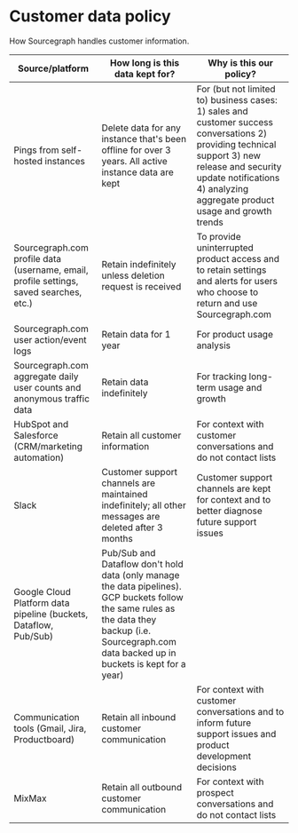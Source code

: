 # Customer data policy
How Sourcegraph handles customer information.


| Source/platform                                                      | How long is this data kept for?                                                                                                                                                                              | Why is this our policy?                                                                                                                                                                        |
|----------------------------------------------------------------------|--------------------------------------------------------------------------------------------------------------------------------------------------------------------------------------------------------------|------------------------------------------------------------------------------------------------------------------------------------------------------------------------------------------------|
| Pings from self\-hosted instances                                    | Delete data for any instance that's been offline for over 3 years\. All active instance data are kept                                                                                                        | For \(but not limited to\) business cases: 1\) sales and customer success conversations 2\) providing technical support 3\) new release and security update notifications 4\) analyzing aggregate product usage and growth trends  |
| Sourcegraph\.com profile data \(username, email, profile settings, saved searches, etc.\) | Retain indefinitely unless deletion request is received | To provide uninterrupted product access and to retain settings and alerts for users who choose to return and use Sourcegraph.com |
| Sourcegraph\.com user action/event logs | Retain data for 1 year | For product usage analysis |
| Sourcegraph\.com aggregate daily user counts and anonymous traffic data | Retain data indefinitely | For tracking long-term usage and growth |
| HubSpot and Salesforce \(CRM/marketing automation\)                                 | Retain all customer information                                                                                                                                                                              | For context with customer conversations and do not contact lists                                                                                                                               |
| Slack                                                                | Customer support channels are maintained indefinitely; all other messages are deleted after 3 months                                                                                                                      | Customer support channels are kept for context and to better diagnose future support issues                                                                                                            |
| Google Cloud Platform data pipeline \(buckets, Dataflow, Pub/Sub\) | Pub/Sub and Dataflow don't hold data \(only manage the data pipelines\)\. GCP buckets follow the same rules as the data they backup \(i\.e\. Sourcegraph\.com data backed up in buckets is kept for a year\) |                                                                                                                                                                                                |
| Communication tools \(Gmail, Jira, Productboard\)                  | Retain all inbound customer communication                                                                                                                                                                    |        For context with customer conversations and to inform future support issues and product development decisions                                                                                                                                                                                        |
| MixMax                                                        | Retain all outbound customer communication                                                                                                                                                             |  For context with prospect conversations and do not contact lists
